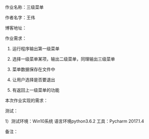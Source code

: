 
作业名称：三级菜单

作者名字：王伟

博客地址：

作业需求：

1. 运行程序输出第一级菜单

2. 选择一级菜单某项，输出二级菜单，同理输出三级菜单

3. 菜单数据保存在文件中

4. 让用户选择是否要退出

5. 有返回上一级菜单的功能

本次作业实现的需求：

测试：

1）测试环境：Win10系统  语言环境python3.6.2   工具：Pycharm 2017.1.4


备注：
